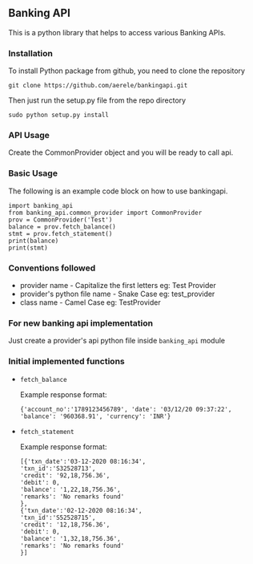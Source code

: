 ## Banking API
This is a python library that helps to access various Banking APIs.

### Installation

To install Python package from github, you need to clone the repository
```
git clone https://github.com/aerele/bankingapi.git
```
Then just run the setup.py file from the repo directory
```
sudo python setup.py install
```

### API Usage
Create the CommonProvider object and you will be ready to call api.

### Basic Usage
The following is an example code block on how to use bankingapi.

```
import banking_api
from banking_api.common_provider import CommonProvider
prov = CommonProvider('Test')
balance = prov.fetch_balance()
stmt = prov.fetch_statement()
print(balance)
print(stmt)
```

### Conventions followed

 - provider name - Capitalize the first letters eg: Test Provider
 - provider's python file name - Snake Case eg: test_provider
 - class name - Camel Case eg: TestProvider

### For new banking api implementation

Just create a provider's api python file inside ```banking_api``` module

### Initial implemented functions

 - ```fetch_balance``` 

    Example response format:
    ```
    {'account_no':'1789123456789', 'date': '03/12/20 09:37:22', 'balance': '960368.91', 'currency': 'INR'}
    ```
  
 - ```fetch_statement```

    Example response format:
    ```
    [{'txn_date':'03-12-2020 08:16:34',
    'txn_id':'S32528713',
    'credit': '92,18,756.36',
    'debit': 0,
    'balance': '1,22,18,756.36',
    'remarks': 'No remarks found'
    },
    {'txn_date':'02-12-2020 08:16:34',
    'txn_id':'S52528715',
    'credit': '12,18,756.36',
    'debit': 0,
    'balance': '1,32,18,756.36',
    'remarks': 'No remarks found'
    }]
    ```
